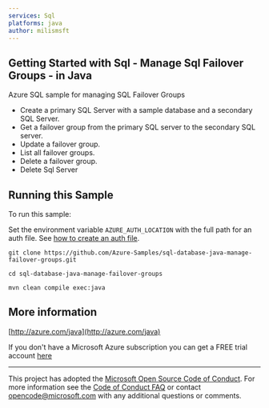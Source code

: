 ```yaml
---
services: Sql
platforms: java
author: milismsft
---
```


## Getting Started with Sql - Manage Sql Failover Groups - in Java ##


  Azure SQL sample for managing SQL Failover Groups
   - Create a primary SQL Server with a sample database and a secondary SQL Server.
   - Get a failover group from the primary SQL server to the secondary SQL server.
   - Update a failover group.
   - List all failover groups.
   - Delete a failover group.
   - Delete Sql Server
 

## Running this Sample ##

To run this sample:

Set the environment variable `AZURE_AUTH_LOCATION` with the full path for an auth file. See [how to create an auth file](https://github.com/Azure/azure-libraries-for-java/blob/master/AUTH.md).

    git clone https://github.com/Azure-Samples/sql-database-java-manage-failover-groups.git

    cd sql-database-java-manage-failover-groups

    mvn clean compile exec:java

## More information ##

[http://azure.com/java](http://azure.com/java)

If you don't have a Microsoft Azure subscription you can get a FREE trial account [here](http://go.microsoft.com/fwlink/?LinkId=330212)

---

This project has adopted the [Microsoft Open Source Code of Conduct](https://opensource.microsoft.com/codeofconduct/). For more information see the [Code of Conduct FAQ](https://opensource.microsoft.com/codeofconduct/faq/) or contact [opencode@microsoft.com](mailto:opencode@microsoft.com) with any additional questions or comments.